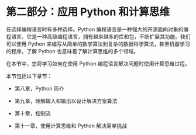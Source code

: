 # 第二部分：应用 Python 和计算思维

在选择编程语言时有多种选择。Python 编程语言是一种强大的开源面向对象的编程语言。它是一种高级编程语言，拥有越来越多的库和包，不断扩展其功能。我们可以使用 Python 来编写从简单的数学算法到复杂的数据科学算法，甚至机器学习的程序。了解 Python 也意味着了解计算思维的多个领域。

在本节中，您将学习如何在使用 Python 编程语言解决问题时使用计算思维过程。

本节包括以下章节：

+   第八章，Python 简介

+   第九章，理解输入和输出以设计解决方案算法

+   第十章，控制流

+   第十一章，使用计算思维和 Python 解决简单挑战
